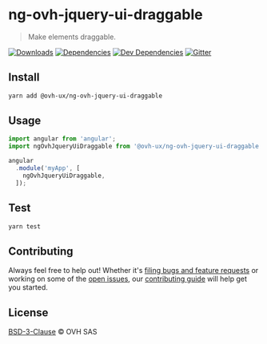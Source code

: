# ng-ovh-jquery-ui-draggable

> Make elements draggable.

[![Downloads](https://badgen.net/npm/dt/@ovh-ux/ng-ovh-jquery-ui-draggable)](https://npmjs.com/package/@ovh-ux/ng-ovh-jquery-ui-draggable) [![Dependencies](https://badgen.net/david/dep/ovh-ux/ng-ovh-jquery-ui-draggable)](https://npmjs.com/package/@ovh-ux/ng-ovh-jquery-ui-draggable?activeTab=dependencies) [![Dev Dependencies](https://badgen.net/david/dev/ovh-ux/ng-ovh-jquery-ui-draggable)](https://npmjs.com/package/@ovh-ux/ng-ovh-jquery-ui-draggable?activeTab=dependencies) [![Gitter](https://badgen.net/badge/gitter/ovh-ux/blue?icon=gitter)](https://gitter.im/ovh/ux)

## Install

```sh
yarn add @ovh-ux/ng-ovh-jquery-ui-draggable
```

## Usage

```js
import angular from 'angular';
import ngOvhJqueryUiDraggable from '@ovh-ux/ng-ovh-jquery-ui-draggable';

angular
  .module('myApp', [
    ngOvhJqueryUiDraggable,
  ]);
```

## Test

```sh
yarn test
```

## Contributing

Always feel free to help out! Whether it's [filing bugs and feature requests](https://github.com/ovh-ux/ng-ovh-jquery-ui-draggable/issues/new) or working on some of the [open issues](https://github.com/ovh-ux/ng-ovh-jquery-ui-draggable/issues), our [contributing guide](CONTRIBUTING.md) will help get you started.

## License

[BSD-3-Clause](LICENSE) © OVH SAS
